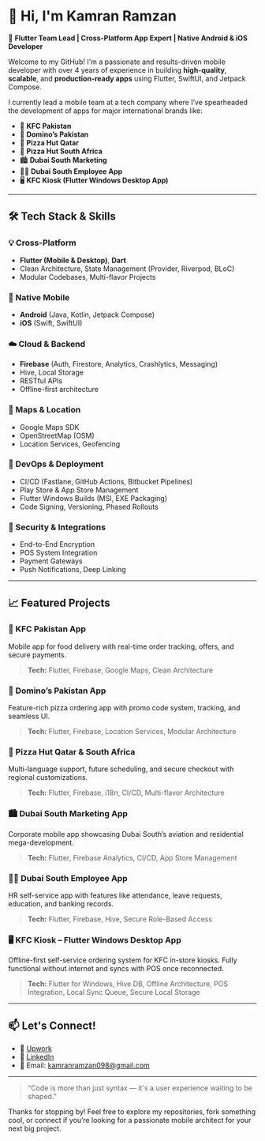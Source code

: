 # 👋 Hi, I'm Kamran Ramzan

🚀 **Flutter Team Lead | Cross-Platform App Expert | Native Android & iOS Developer**

Welcome to my GitHub! I'm a passionate and results-driven mobile developer with over 4 years of experience in building **high-quality**, **scalable**, and **production-ready apps** using Flutter, SwiftUI, and Jetpack Compose.

I currently lead a mobile team at a tech company where I’ve spearheaded the development of apps for major international brands like:

- 🍗 **KFC Pakistan**
- 🍕 **Domino’s Pakistan**
- 🍕 **Pizza Hut Qatar**
- 🍕 **Pizza Hut South Africa**
- 🏙️ **Dubai South Marketing**
- 👨‍💼 **Dubai South Employee App**
- 🖥️ **KFC Kiosk (Flutter Windows Desktop App)**

---

## 🛠️ Tech Stack & Skills

### 💡 Cross-Platform
- **Flutter (Mobile & Desktop)**, **Dart**
- Clean Architecture, State Management (Provider, Riverpod, BLoC)
- Modular Codebases, Multi-flavor Projects

### 📱 Native Mobile
- **Android** (Java, Kotlin, Jetpack Compose)
- **iOS** (Swift, SwiftUI)

### ☁️ Cloud & Backend
- **Firebase** (Auth, Firestore, Analytics, Crashlytics, Messaging)
- Hive, Local Storage
- RESTful APIs
- Offline-first architecture

### 📍 Maps & Location
- Google Maps SDK
- OpenStreetMap (OSM)
- Location Services, Geofencing

### 🚀 DevOps & Deployment
- CI/CD (Fastlane, GitHub Actions, Bitbucket Pipelines)
- Play Store & App Store Management
- Flutter Windows Builds (MSI, EXE Packaging)
- Code Signing, Versioning, Phased Rollouts

### 🔐 Security & Integrations
- End-to-End Encryption
- POS System Integration
- Payment Gateways
- Push Notifications, Deep Linking

---

## 📈 Featured Projects

### 🍗 KFC Pakistan App
Mobile app for food delivery with real-time order tracking, offers, and secure payments.
> **Tech:** Flutter, Firebase, Google Maps, Clean Architecture

### 🍕 Domino’s Pakistan App
Feature-rich pizza ordering app with promo code system, tracking, and seamless UI.
> **Tech:** Flutter, Firebase, Location Services, Modular Architecture

### 🍕 Pizza Hut Qatar & South Africa
Multi-language support, future scheduling, and secure checkout with regional customizations.
> **Tech:** Flutter, Firebase, i18n, CI/CD, Multi-flavor Architecture

### 🏙️ Dubai South Marketing App
Corporate mobile app showcasing Dubai South’s aviation and residential mega-development.
> **Tech:** Flutter, Firebase Analytics, CI/CD, App Store Management

### 👨‍💼 Dubai South Employee App
HR self-service app with features like attendance, leave requests, education, and banking records.
> **Tech:** Flutter, Firebase, Hive, Secure Role-Based Access

### 🖥️ KFC Kiosk – Flutter Windows Desktop App
Offline-first self-service ordering system for KFC in-store kiosks. Fully functional without internet and syncs with POS once reconnected.
> **Tech:** Flutter for Windows, Hive DB, Offline Architecture, POS Integration, Local Sync Queue, Secure Local Storage

---

## 📫 Let's Connect!

- 💼 [Upwork](https://www.upwork.com/freelancers/~0197b6b034035b7f67?mp_source=share)  
- 🔗 [LinkedIn](www.linkedin.com/in/memortal)  
- 📩 Email: kamranramzan098@gmail.com 

---

> “Code is more than just syntax — it's a user experience waiting to be shaped.”

Thanks for stopping by! Feel free to explore my repositories, fork something cool, or connect if you’re looking for a passionate mobile architect for your next big project.

